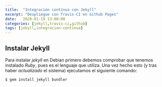 ```yaml
---
title:  "Integración contínua con Jekyll"
excerpt: "Despliegue con Travis-CI en Github Pages"
date:   2020-01-19 13:00:00
categories: [jekyll,travis-ci,github]
tags: [jekyll,integracion-continua]
---
```


## Instalar Jekyll

Para instalar *jekyll* en Debian primero debemos comprobar que tenemos instalado *Ruby*, pues es el lenguaje que utiliza. Una vez hecho esto (y tras haber *actualizado* el sistema) ejecutamos el siguiente comando:
```
$ gem install jekyll bundler
```

